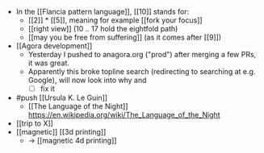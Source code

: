 - In the [[Flancia pattern language]], [[10]] stands for: 
  - [[2]] * [[5]], meaning for example [[fork your focus]]
  - [[right view]] (10 .. 17 hold the eightfold path)
  - [[may you be free from suffering]] (as it comes after [[9]])
- [[Agora development]]
  - Yesterday I pushed to anagora.org ("prod") after merging a few PRs, it was great.
  - Apparently this broke topline search (redirecting to searching at e.g. Google), will now look into why and
    - [ ] fix it
- #push [[Ursula K. Le Guin]]
  - [[The Language of the Night]] https://en.wikipedia.org/wiki/The_Language_of_the_Night
- [[trip to X]]
- [[magnetic]] [[3d printing]]
  - -> [[magnetic 4d printing]]
